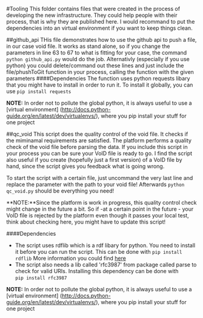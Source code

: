 #Tooling 
This folder contains files that were created in the process of developing the new infrastructure. They could help people with their process, that is why they are published here. I would recommand to put the dependencies into an virtual environment if you want to keep things clean. 


##github_api
THis file demonstrates how to use the github api to push a file, in our case void file. It works as stand alone, so if you change the parameters in line 63 to 67 to what is fitting for your case, the command 
```python github_api.py```
would do the job. Alternativly (especially if you use python) you could delete/command out these lines and just include the file/phushToGit function in your process, calling the function with the given parameters 
####Dependencies
The function uses python requests libary that you might have to install in order to run it. To install it globally, you can use 
```pip install requests``` 

**NOTE:** In order not to pollute the global python, it is always useful to use a [virtual environment] (http://docs.python-guide.org/en/latest/dev/virtualenvs/), where you pip install your stuff for one project



##qc_void
This script does the quality control of the void file. It checks if the miminamal requirements are satisfied. The platform performs a quality check of the void file before parsing the data. If you include this script in your process you can be sure your VoID file is ready to go. I find the script also useful if you create (hopefully just a first version) of a VoID file by hand, since the script gives you feedback what is going wrong.

To start the script with a certain file, just uncommand the very last line and replace the parameter with the path to your void file! Afterwards 
```python qc_void.py```
should be everything you need!

**NOTE:**Since the platform is work in progress, this quality control check might change in the future a bit. So if -at a certain point in the future - your VoID file is rejected by the platform even though it passes your local test, think about checking here, you might have to update this script!  

####Dependencies
* The script uses rdflib which is a rdf libary for python. You need to install it before you can run the script. This can be done with 
```pip install rdflib```
More information you could find [here](https://github.com/RDFLib/rdflib)
* The script also needs a lib called 'rfc3987' from package called parse to check for valid URIs. Installing this dependency can be done with  
```pip install rfc3987```

**NOTE:** In order not to pollute the global python, it is always useful to use a [virtual environment] (http://docs.python-guide.org/en/latest/dev/virtualenvs/), where you pip install your stuff for one project 
